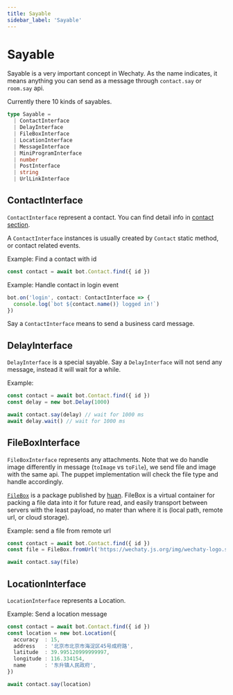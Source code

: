 ```yaml
---
title: Sayable
sidebar_label: 'Sayable'
---
```


# Sayable

Sayable is a very important concept in Wechaty. As the name indicates, it means anything you can send as a message through ```contact.say``` or ```room.say``` api.

Currently there 10 kinds of sayables.

```ts
type Sayable =
  | ContactInterface
  | DelayInterface
  | FileBoxInterface
  | LocationInterface
  | MessageInterface
  | MiniProgramInterface
  | number
  | PostInterface
  | string
  | UrlLinkInterface
```

## ContactInterface

```ContactInterface``` represent a contact. You can find detail info in [contact section](./contact).

A ```ContactInterface``` instances is usually created by ```Contact``` static method, or contact related events.

Example: Find a contact with id

```ts
const contact = await bot.Contact.find({ id })
```

Example: Handle contact in login event

```ts
bot.on('login', contact: ContactInterface => {
  console.log(`bot ${contact.name()} logged in!`)
})
```

Say a ```ContactInterface``` means to send a business card message.

## DelayInterface

```DelayInterface``` is a special sayable. Say a ```DelayInterface``` will not send any message, instead it will wait for a while.

Example: 

```ts
const contact = await bot.Contact.find({ id })
const delay = new bot.Delay(1000)

await contact.say(delay) // wait for 1000 ms
await delay.wait() // wait for 1000 ms
```

## FileBoxInterface

```FileBoxInterface``` represents any attachments. Note that we do handle image differently in message (```toImage``` vs ```toFile```), we send file and image with the same api. The puppet implementation will check the file type and handle accordingly.

[```FileBox```](https://github.com/huan/file-box) is a package published by [huan](https://github.com/huan). FileBox is a virtual container for packing a file data into it for future read, and easily transport between servers with the least payload, no mater than where it is (local path, remote url, or cloud storage).

Example: send a file from remote url

```ts
const contact = await bot.Contact.find({ id })
const file = FileBox.fromUrl('https://wechaty.js.org/img/wechaty-logo.svg')

await contact.say(file)
```

## LocationInterface

```LocationInterface``` represents a Location.

Example: Send a location message

```ts
const contact = await bot.Contact.find({ id })
const location = new bot.Location({
  accuracy  : 15,
  address   : '北京市北京市海淀区45号成府路',
  latitude  : 39.995120999999997,
  longitude : 116.334154,
  name      : '东升镇人民政府',
})

await contact.say(location)
```

## 
